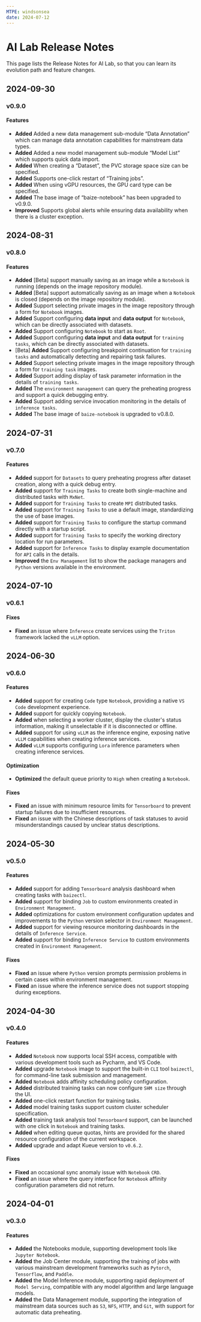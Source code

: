 ```yaml
---
MTPE: windsonsea
date: 2024-07-12
---
```


# AI Lab Release Notes

This page lists the Release Notes for AI Lab,
so that you can learn its evolution path and feature changes.

## 2024-09-30

### v0.9.0

#### Features

- **Added** Added a new data management sub-module “Data Annotation” which can manage data annotation capabilities for
  mainstream data types.
- **Added** Added a new model management sub-module “Model List” which supports quick data import.
- **Added** When creating a “Dataset”, the PVC storage space size can be specified.
- **Added** Supports one-click restart of “Training jobs”.
- **Added** When using vGPU resources, the GPU card type can be specified.
- **Added** The base image of “baize-notebook” has been upgraded to v0.9.0.
- **Improved** Supports global alerts while ensuring data availability when there is a cluster exception.

## 2024-08-31

### v0.8.0

#### Features

- **Added** [Beta] support manually saving as an image while a `Notebook` is running (depends on the image repository
  module).
- **Added** [Beta] support automatically saving as an image when a `Notebook` is closed (depends on the image repository
  module).
- **Added** Support selecting private images in the image repository through a form for `Notebook` images.
- **Added** Support configuring **data input** and **data output** for `Notebook`, which can be directly associated with
  datasets.
- **Added** Support configuring `Notebook` to start as `Root`.
- **Added** Support configuring **data input** and **data output** for `training tasks`, which can be directly
  associated with datasets.
- [Beta] **Added** Support configuring breakpoint continuation for `training tasks` and automatically detecting and
  repairing task failures.
- **Added** Support selecting private images in the image repository through a form for `training task` images.
- **Added** Support adding display of task parameter information in the details of `training tasks`.
- **Added** The `environment management` can query the preheating progress and support a quick debugging entry.
- **Added** Support adding service invocation monitoring in the details of `inference tasks`.
- **Added** The base image of `baize-notebook` is upgraded to v0.8.0.

## 2024-07-31

### v0.7.0

#### Features

- **Added** support for `Datasets` to query preheating progress after dataset creation, along with a quick debug entry.
- **Added** support for `Training Tasks` to create both single-machine and distributed tasks with `MxNet`.
- **Added** support for `Training Tasks` to create `MPI` distributed tasks.
- **Added** support for `Training Tasks` to use a default image, standardizing the use of base images.
- **Added** support for `Training Tasks` to configure the startup command directly with a startup script.
- **Added** support for `Training Tasks` to specify the working directory location for run parameters.
- **Added** support for `Inference Tasks` to display example documentation for `API` calls in the details.
- **Improved** the `Env Management` list to show the package managers and `Python` versions available in the environment.

## 2024-07-10

### v0.6.1

#### Fixes

- **Fixed** an issue where `Inference` create services using the `Triton` framework lacked the `vLLM` option.

## 2024-06-30

### v0.6.0

#### Features

- **Added** support for creating `Code` type `Notebook`, providing a native `VS Code` development experience.
- **Added** support for quickly copying `Notebook`.
- **Added** when selecting a worker cluster, display the cluster's status information,
  making it unselectable if it is disconnected or offline.
- **Added** support for using `vLLM` as the inference engine, exposing native `vLLM` capabilities
  when creating inference services.
- **Added** `vLLM` supports configuring `Lora` inference parameters when creating inference services.

#### Optimization

- **Optimized** the default queue priority to `High` when creating a `Notebook`.

#### Fixes

- **Fixed** an issue with minimum resource limits for `Tensorboard` to prevent startup failures
  due to insufficient resources.
- **Fixed** an issue with the Chinese descriptions of task statuses to avoid misunderstandings
  caused by unclear status descriptions.

## 2024-05-30

### v0.5.0

#### Features

- **Added** support for adding `Tensorboard` analysis dashboard when creating tasks with `baizectl`.
- **Added** support for binding `Job` to custom environments created in `Environment Management`.
- **Added** optimizations for custom environment configuration updates and improvements to
  the `Python` version selector in `Environment Management`.
- **Added** support for viewing resource monitoring dashboards in the details of `Inference Service`.
- **Added** support for binding `Inference Service` to custom environments created in `Environment Management`.

#### Fixes

- **Fixed** an issue where `Python` version prompts permission problems in certain cases
  within environment management.
- **Fixed** an issue where the inference service does not support stopping during exceptions.

## 2024-04-30

### v0.4.0

#### Features

- **Added** `Notebook` now supports local SSH access, compatible with various development tools such as Pycharm, and VS Code.
- **Added** upgrade `Notebook` image to support the built-in `CLI` tool `baizectl`,
  for command-line task submission and management.
- **Added** `Notebook` adds affinity scheduling policy configuration.
- **Added** distributed training tasks can now configure `SHM size` through the UI.
- **Added** one-click restart function for training tasks.
- **Added** model training tasks support custom cluster scheduler specification.
- **Added** training task analysis tool `Tensorboard` support, can be launched with one click
  in `Notebook` and training tasks.
- **Added** when editing queue quotas, hints are provided for the shared resource configuration of
  the current workspace.
- **Added** upgrade and adapt Kueue version to `v0.6.2`.

#### Fixes

- **Fixed** an occasional sync anomaly issue with `Notebook` `CRD`.
- **Fixed** an issue where the query interface for `Notebook` affinity configuration parameters did not return.

## 2024-04-01

### v0.3.0

#### Features

- **Added** the Notebooks module, supporting development tools like `Jupyter Notebook`.
- **Added** the Job Center module, supporting the training of jobs with various mainstream
  development frameworks such as `Pytorch`, `Tensorflow`, and `Paddle`.
- **Added** the Model Inference module, supporting rapid deployment of `Model Serving`,
  compatible with any model algorithm and large language models.
- **Added** the Data Management module, supporting the integration of mainstream data sources
  such as `S3`, `NFS`, `HTTP`, and `Git`, with support for automatic data preheating.
